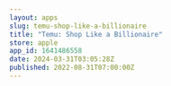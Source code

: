 ```yaml
---
layout: apps
slug: temu-shop-like-a-billionaire
title: "Temu: Shop Like a Billionaire"
store: apple
app_id: 1641486558
date: 2024-03-31T03:05:28Z
published: 2022-08-31T07:00:00Z
---
```

